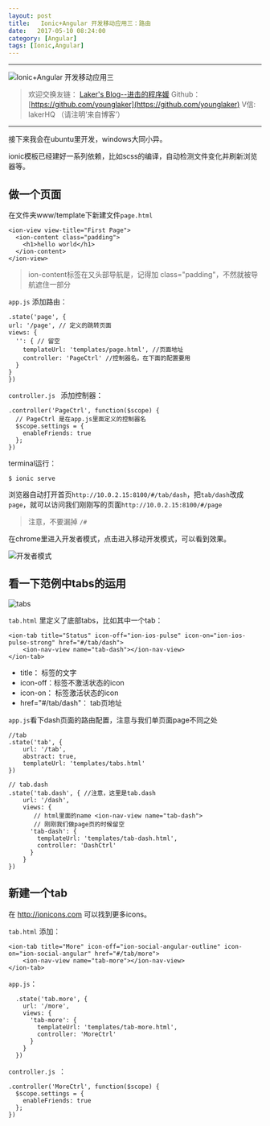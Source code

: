 ```yaml
---
layout: post
title:   Ionic+Angular 开发移动应用三：路由
date:   2017-05-10 08:24:00
category: [Angular]
tags: [Ionic,Angular]
---
```


---
![Ionic+Angular 开发移动应用三][1]

<!--more-->

> 欢迎交换友链： [Laker's Blog--进击的程序媛](http://laker.me/blog)
> Github：[https://github.com/younglaker](https://github.com/younglaker)
> V信: lakerHQ （请注明‘来自博客’）

---

接下来我会在ubuntu里开发，windows大同小异。

ionic模板已经建好一系列依赖，比如scss的编译，自动检测文件变化并刷新浏览器等。


## 做一个页面

在文件夹www/template下新建文件`page.html`

```
<ion-view view-title="First Page">
  <ion-content class="padding">
    <h1>hello world</h1>
  </ion-content>
</ion-view>
```

> ion-content标签在又头部导航是，记得加 class="padding"，不然就被导航遮住一部分

`app.js` 添加路由：

```
.state('page', {
url: '/page', // 定义的跳转页面
views: {
  '': { // 留空
    templateUrl: 'templates/page.html', //页面地址
    controller: 'PageCtrl' //控制器名，在下面的配置要用
  }
}
})
```

`controller.js ` 添加控制器：

```
.controller('PageCtrl', function($scope) {
  // PageCtrl 是在app.js里面定义的控制器名
  $scope.settings = {
    enableFriends: true
  };
})
```

terminal运行：

```
$ ionic serve
```

浏览器自动打开首页`http://10.0.2.15:8100/#/tab/dash`，把`tab/dash`改成`page`，就可以访问我们刚刚写的页面`http://10.0.2.15:8100/#/page`

> 注意，不要漏掉 `/#`

在chrome里进入开发者模式，点击进入移动开发模式，可以看到效果。

![开发者模式][2]

## 看一下范例中tabs的运用

![tabs][3]

`tab.html` 里定义了底部tabs，比如其中一个tab：

```
<ion-tab title="Status" icon-off="ion-ios-pulse" icon-on="ion-ios-pulse-strong" href="#/tab/dash">
    <ion-nav-view name="tab-dash"></ion-nav-view>
</ion-tab>
```

- title： 标签的文字
- icon-off：标签不激活状态的icon
- icon-on： 标签激活状态的icon
- href="#/tab/dash"： tab页地址

`app.js`看下dash页面的路由配置，注意与我们单页面page不同之处

```
//tab
.state('tab', {
	url: '/tab',
	abstract: true,
	templateUrl: 'templates/tabs.html'
})

// tab.dash
.state('tab.dash', { //注意，这里是tab.dash
	url: '/dash',
	views: {
	   // html里面的name <ion-nav-view name="tab-dash">
	   // 刚刚我们做page页的时候留空
	  'tab-dash': {
	    templateUrl: 'templates/tab-dash.html',
	    controller: 'DashCtrl'
	  }
	}
})
```


## 新建一个tab

在 http://ionicons.com 可以找到更多icons。

`tab.html` 添加：

```
<ion-tab title="More" icon-off="ion-social-angular-outline" icon-on="ion-social-angular" href="#/tab/more">
    <ion-nav-view name="tab-more"></ion-nav-view>
</ion-tab>
```

`app.js`：

```
  .state('tab.more', {
    url: '/more',
    views: {
      'tab-more': {
        templateUrl: 'templates/tab-more.html',
        controller: 'MoreCtrl'
      }
    }
  })
```

`controller.js `：

```
.controller('MoreCtrl', function($scope) {
  $scope.settings = {
    enableFriends: true
  };
})
```


  [1]: http://77g54f.com1.z0.glb.clouddn.com/bgt-20170510.jpg?imageView2/1/q/100|watermark/1/image/aHR0cDovLzc3ZzU0Zi5jb20xLnowLmdsYi5jbG91ZGRuLmNvbS9sYWtlcjEucG5n/dissolve/100/gravity/South/dy/10
  [2]: http://77g54f.com1.z0.glb.clouddn.com/QQ20170304154039.png?imageView2/1/q/100|watermark/1/image/aHR0cDovLzc3ZzU0Zi5jb20xLnowLmdsYi5jbG91ZGRuLmNvbS9sYWtlcjEucG5n/dissolve/100/gravity/South/dy/10
  [3]: http://77g54f.com1.z0.glb.clouddn.com/QQ20170304155314.png?imageView2/1/q/100|watermark/1/image/aHR0cDovLzc3ZzU0Zi5jb20xLnowLmdsYi5jbG91ZGRuLmNvbS9sYWtlcjEucG5n/dissolve/100/gravity/South/dy/10

